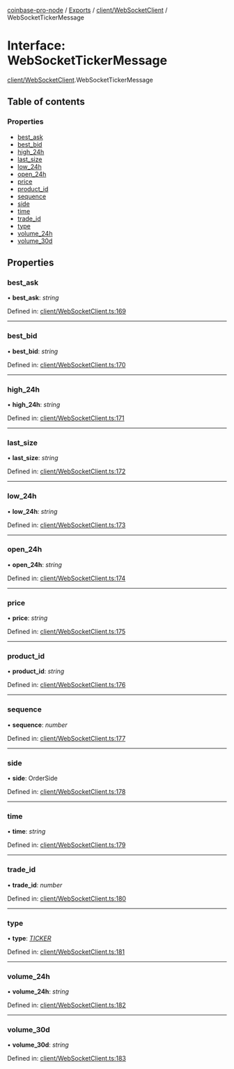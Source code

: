 [coinbase-pro-node](../README.md) / [Exports](../modules.md) / [client/WebSocketClient](../modules/client_websocketclient.md) / WebSocketTickerMessage

# Interface: WebSocketTickerMessage

[client/WebSocketClient](../modules/client_websocketclient.md).WebSocketTickerMessage

## Table of contents

### Properties

- [best\_ask](client_websocketclient.websockettickermessage.md#best_ask)
- [best\_bid](client_websocketclient.websockettickermessage.md#best_bid)
- [high\_24h](client_websocketclient.websockettickermessage.md#high_24h)
- [last\_size](client_websocketclient.websockettickermessage.md#last_size)
- [low\_24h](client_websocketclient.websockettickermessage.md#low_24h)
- [open\_24h](client_websocketclient.websockettickermessage.md#open_24h)
- [price](client_websocketclient.websockettickermessage.md#price)
- [product\_id](client_websocketclient.websockettickermessage.md#product_id)
- [sequence](client_websocketclient.websockettickermessage.md#sequence)
- [side](client_websocketclient.websockettickermessage.md#side)
- [time](client_websocketclient.websockettickermessage.md#time)
- [trade\_id](client_websocketclient.websockettickermessage.md#trade_id)
- [type](client_websocketclient.websockettickermessage.md#type)
- [volume\_24h](client_websocketclient.websockettickermessage.md#volume_24h)
- [volume\_30d](client_websocketclient.websockettickermessage.md#volume_30d)

## Properties

### best\_ask

• **best\_ask**: *string*

Defined in: [client/WebSocketClient.ts:169](https://github.com/bennycode/coinbase-pro-node/blob/e63aeae/src/client/WebSocketClient.ts#L169)

___

### best\_bid

• **best\_bid**: *string*

Defined in: [client/WebSocketClient.ts:170](https://github.com/bennycode/coinbase-pro-node/blob/e63aeae/src/client/WebSocketClient.ts#L170)

___

### high\_24h

• **high\_24h**: *string*

Defined in: [client/WebSocketClient.ts:171](https://github.com/bennycode/coinbase-pro-node/blob/e63aeae/src/client/WebSocketClient.ts#L171)

___

### last\_size

• **last\_size**: *string*

Defined in: [client/WebSocketClient.ts:172](https://github.com/bennycode/coinbase-pro-node/blob/e63aeae/src/client/WebSocketClient.ts#L172)

___

### low\_24h

• **low\_24h**: *string*

Defined in: [client/WebSocketClient.ts:173](https://github.com/bennycode/coinbase-pro-node/blob/e63aeae/src/client/WebSocketClient.ts#L173)

___

### open\_24h

• **open\_24h**: *string*

Defined in: [client/WebSocketClient.ts:174](https://github.com/bennycode/coinbase-pro-node/blob/e63aeae/src/client/WebSocketClient.ts#L174)

___

### price

• **price**: *string*

Defined in: [client/WebSocketClient.ts:175](https://github.com/bennycode/coinbase-pro-node/blob/e63aeae/src/client/WebSocketClient.ts#L175)

___

### product\_id

• **product\_id**: *string*

Defined in: [client/WebSocketClient.ts:176](https://github.com/bennycode/coinbase-pro-node/blob/e63aeae/src/client/WebSocketClient.ts#L176)

___

### sequence

• **sequence**: *number*

Defined in: [client/WebSocketClient.ts:177](https://github.com/bennycode/coinbase-pro-node/blob/e63aeae/src/client/WebSocketClient.ts#L177)

___

### side

• **side**: OrderSide

Defined in: [client/WebSocketClient.ts:178](https://github.com/bennycode/coinbase-pro-node/blob/e63aeae/src/client/WebSocketClient.ts#L178)

___

### time

• **time**: *string*

Defined in: [client/WebSocketClient.ts:179](https://github.com/bennycode/coinbase-pro-node/blob/e63aeae/src/client/WebSocketClient.ts#L179)

___

### trade\_id

• **trade\_id**: *number*

Defined in: [client/WebSocketClient.ts:180](https://github.com/bennycode/coinbase-pro-node/blob/e63aeae/src/client/WebSocketClient.ts#L180)

___

### type

• **type**: [*TICKER*](../enums/client_websocketclient.websocketresponsetype.md#ticker)

Defined in: [client/WebSocketClient.ts:181](https://github.com/bennycode/coinbase-pro-node/blob/e63aeae/src/client/WebSocketClient.ts#L181)

___

### volume\_24h

• **volume\_24h**: *string*

Defined in: [client/WebSocketClient.ts:182](https://github.com/bennycode/coinbase-pro-node/blob/e63aeae/src/client/WebSocketClient.ts#L182)

___

### volume\_30d

• **volume\_30d**: *string*

Defined in: [client/WebSocketClient.ts:183](https://github.com/bennycode/coinbase-pro-node/blob/e63aeae/src/client/WebSocketClient.ts#L183)

